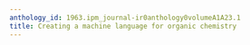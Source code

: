 ```yaml
---
anthology_id: 1963.ipm_journal-ir0anthology0volumeA1A23.1
title: Creating a machine language for organic chemistry
---
```

